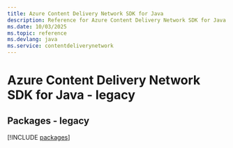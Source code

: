 ```yaml
---
title: Azure Content Delivery Network SDK for Java
description: Reference for Azure Content Delivery Network SDK for Java
ms.date: 10/03/2025
ms.topic: reference
ms.devlang: java
ms.service: contentdeliverynetwork
---
```

# Azure Content Delivery Network SDK for Java - legacy
## Packages - legacy
[!INCLUDE [packages](content-delivery-network-index.md)]